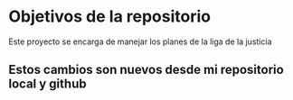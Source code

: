 # Objetivos de la repositorio

Este proyecto se encarga de manejar los planes de la liga de la justicia


## Estos cambios son nuevos desde mi repositorio local y github